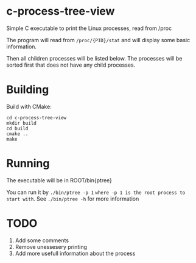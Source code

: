# c-process-tree-view
Simple C executable to print the Linux processes, read from /proc

The program will read from `/proc/{PID}/stat` and will display some basic information.

Then all children processes will be listed below. The processes will be sorted first that does not have any child processes.

# Building

Build with CMake:
````
cd c-process-tree-view
mkdir build
cd build
cmake ..
make
````

# Running

The executable will be in ROOT/bin{ptree}

You can run it by `./bin/ptree -p 1` `where -p 1 is the root process to start with`. See `./bin/ptree -h` for more information

# TODO

1. Add some comments
2. Remove unessesery printing
3. Add more usefull information about the process
